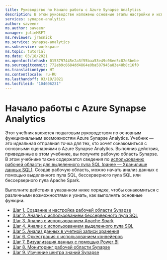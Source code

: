 ```yaml
---
title: Руководство по Начало работы с Azure Synapse Analytics
description: В этом руководстве изложены основные этапы настройки и использования Azure Synapse Analytics.
services: synapse-analytics
author: saveenr
ms.author: saveenr
manager: julieMSFT
ms.reviewer: jrasnick
ms.service: synapse-analytics
ms.subservice: workspace
ms.topic: tutorial
ms.date: 03/18/2021
ms.openlocfilehash: 0153797445e2a3f55baa53e49c06ee5c82e3bebe
ms.sourcegitcommit: 772eb9c6684dd4864e0ba507945a83e48b8c16f0
ms.translationtype: HT
ms.contentlocale: ru-RU
ms.lasthandoff: 03/19/2021
ms.locfileid: "104606231"
---
```

# <a name="get-started-with-azure-synapse-analytics"></a>Начало работы с Azure Synapse Analytics

Этот учебник является пошаговым руководством по основным функциональным возможностям Azure Synapse Analytics. Учебник — это идеальная отправная точка для тех, кто хочет ознакомиться с основными сценариями в Azure Synapse Analytics. Выполнив действия, приведенные в этом учебнике, вы получите рабочую область Synapse. В этом учебнике также содержатся сведения по [использованию рабочей области для выделенного пула SQL (ранее — Хранилище данных SQL)](./sql-data-warehouse/workspace-connected-create.md). Создав рабочую область, можно начать анализ данных с помощью выделенного пула SQL, бессерверного пула SQL или бессерверного пула Apache Spark.

Выполните действия в указанном ниже *порядке*, чтобы ознакомиться с различными возможностями и узнать, как выполнять основные функции.

* [Шаг 1. Создание и настройка рабочей области Synapse](get-started-create-workspace.md)
* [Шаг 2. Анализ с использованием бессерверного пула SQL](get-started-analyze-sql-on-demand.md)
* [Шаг 3. Анализ с использованием Apache Spark](get-started-analyze-spark.md)
* [Шаг 4. Анализ с использованием выделенного пула SQL](get-started-analyze-sql-pool.md)
* [Шаг 5. Анализ данных в учетной записи хранения](get-started-analyze-storage.md)
* [Шаг 6. Оркестрация с использованием конвейеров](get-started-pipelines.md)
* [Шаг 7. Визуализация данных с помощью Power BI](get-started-visualize-power-bi.md)
* [Шаг 8. Мониторинг рабочей области Synapse](get-started-monitor.md)
* [Шаг 9. Изучение центра знаний Synapse](get-started-knowledge-center.md)

